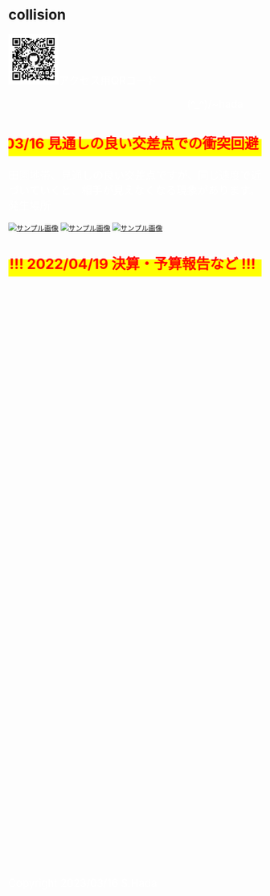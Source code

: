 # collision

<html>
<head>

<meta charset="UTF-8">
<meta http-equiv="Content-Type" content="text/html; charset=UTF-8">
<meta http-equiv="X-UA-Compatible" content="IE=EmulateIE10" />
<meta http-equiv="X-UA-Compatible" content="IE=edge">

<!--ここから上はお決まりの定型文です-->


<!--ここからが表現の書式などを決めるcssという部分-->

<style type="text/css">
p {
color: #ffffff;
font-size: 1.5em;
}


.red {color:#ff0000;}
.grey {color:#ffffff; background:#999999;}
.snow {color:#fffafa;}
.yellow {color:#ff0000; background:#ffff00;}
.blue {color:#0000ff;}
.white {color:#ffffff; blinking;}
.waku {border:2px dotted #99cc66;
line-height: 200%;
padding: 10px;}


main {
background-color: rgba(255, 255, 255, 0.5);
}

section {
background-color: rgba(0, 225, 0, 0.3);
}


/* 点滅 */
.blinking{

-moz-animation:blink 1.5s ease-in-out infinite alternate;
animation:blink 1.5s ease-in-out infinite alternate;
}
@-webkit-keyframes blink{
0% {opacity:0;}
100% {opacity:1;}
}
@-moz-keyframes blink{
0% {opacity:0;}
100% {opacity:1;}
}
@keyframes blink{
0% {opacity:0;}
100% {opacity:1;}
}

#wrap {background:none} /*PC用の背景はオフ*/

/*背景を表示させる部分*/
body::before {
content:"";
display:block;
position:fixed;
top:0;
left:0;
z-index:-1;
width:100%;
height:100vh;
background:url(https://torokoid.github.io/20210704_Utsunomiya_swim/20210704_002.JPG) center/cover no-repeat;
-webkit-background-size:cover;/*Android4*/
}

a.p:hover {
position: relative;
text-decoration: none;
}
a.p span {
display: none;
position: relative;
top: -0.5em;
left: 2em;
}
a.p:hover span {
border: none;
display: block;
width: 800px;
}


@media	screen and (min-width: 540px),
	screen and (orientation: landscape) {
   p.note { display: none; }
}


</style>

<link href="https://cdnjs.cloudflare.com/ajax/libs/lightbox2/2.7.1/css/lightbox.css" rel="stylesheet">

</head>

<body>



<p class="note">
モバイル端末をお使いの場合は、画面を横向きにすると
より見やすくご覧頂けます。
</p>

<!--ここ上は、ほぼそのまま使います！-->


<!--QRコードの挿入例-->
<p align="left"> <img src="collision.png" alt="アクセス用QRコード" width="100">アクセス用QRコード</p>
<p align="right"><marquee direction="left" scrollamount="20" width="30%">(^_^)/~hada</marquee></p>

<!--流れ文字の挿入例-->
<h1><span class="yellow"><marquee behavior="alternate">!!! 2023/03/16 見通しの良い交差点での衝突回避 !!!</marquee></span></h1>	

<p>田園地帯、見通しの良い交差点ですが、同じ速度で近づいていくと、相手が見えなくなる現象があります。<br>発生場所</p>
<a href="20230316_001.JPG" data-lightbox="abc"><img src="20230316_001.JPG" alt="サンプル画像" width="900" /></a>
<a href="20230316_002.JPG" data-lightbox="abc"><img src="20230316_002.JPG" alt="サンプル画像" width="900" /></a>
<a href="20230316_003.JPG" data-lightbox="abc"><img src="20230316_003.JPG" alt="サンプル画像" width="900" /></a>
	

<h1><span class="yellow"><marquee behavior="alternate">!!! 2022/04/19 決算・予算報告など !!!</marquee></span></h1>


<!--ここから下が、本体部分--><!--
<br><p>じゅりちゃんの50Freeから、赤羽さんの200Freeまで、<br>気がついたものだけ動画撮りました。<br>撮り逃してたら、ごめんなさいです m(_ _)m<br>
動画は全て限定公開状態ですので、検索しても出て来ません。<br>このリンクからしか見えませんのでご安心を。</p>-->

<a href="20220419_001.JPG" data-lightbox="abc"><img src="20220419_001.JPG" alt="サンプル画像" width="900" /></a>
<a href="20220419_002.JPG" data-lightbox="abc"><img src="20220419_002.JPG" alt="サンプル画像" width="900" /></a>
<a href="20220419_003.JPG" data-lightbox="abc"><img src="20220419_003.JPG" alt="サンプル画像" width="900" /></a>
<a href="20220419_004.JPG" data-lightbox="abc"><img src="20220419_004.JPG" alt="サンプル画像" width="900" /></a>
<a href="20220419_005.JPG" data-lightbox="abc"><img src="20220419_005.JPG" alt="サンプル画像" width="900" /></a>
<a href="20220419_006.JPG" data-lightbox="abc"><img src="20220419_006.JPG" alt="サンプル画像" width="900" /></a>
<a href="20220419_007.JPG" data-lightbox="abc"><img src="20220419_007.JPG" alt="サンプル画像" width="900" /></a>
<a href="20220419_008.JPG" data-lightbox="abc"><img src="20220419_008.JPG" alt="サンプル画像" width="900" /></a>


<!--本体はここまで-->


<!--画面に空白地帯を作って、背景が見えるようにしています-->
<br><br><br><br><br><br><br><br><br><br><br><br><br><br><br><br><br><br><br><br><br><br><br><br><br><br><br><br><br><br><br><br><br><br><br><br><br><br><br><br><br><br><br><br><br><br>



<!-- フッタ -->
<footer>
<p>Copyright 2023/03/16 S.Hada</p>
</footer>

<!--HPにさまざまなJavaScriptを呼び込むための書式-->
<script src="https://code.jquery.com/jquery-1.12.4.min.js" type="text/javascript"></script>
<script src="https://cdnjs.cloudflare.com/ajax/libs/lightbox2/2.7.1/js/lightbox.min.js" type="text/javascript"></script>

<script type='text/javascript' src='https://torokoid.github.io/shiba/jquery.js?ver=1.12.4'></script>
<script src="https://torokoid.github.io/shiba/jquery.goup.min.js"></script>
<script src="https://torokoid.github.io/shiba/my.js"></script>



</body>

</html>
